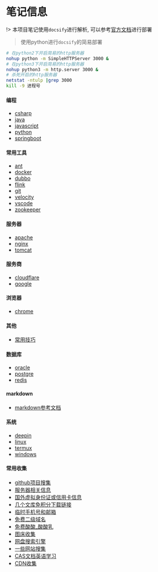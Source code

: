 # 笔记信息
!> 本项目笔记使用`docsify`进行解析, 可以参考[官方文档](https://docsify.js.org/#/zh-cn/)进行部署  
> 使用python进行`docsify`的简易部署  
```bash
# 在python2下开启简易的http服务器
nohup python -m SimpleHTTPServer 3000 &
# 在python3下开启简易的http服务器
nohup python3 -m http.server 3000 &
# 杀死开启的http服务器
netstat -ntulp |grep 3000
kill -9 进程号
```

<!-- tabs:start -->

#### **编程**

* [csharp](笔记/编程/csharp.md)
* [java](笔记/编程/java.md)
* [javascript](笔记/编程/javascript.md)
* [python](笔记/编程/python.md)
* [springboot](笔记/编程/springboot.md)

#### **常用工具**

* [ant](笔记/常用工具/ant.md)
* [docker](笔记/常用工具/docker.md)
* [dubbo](笔记/常用工具/dubbo.md)
* [flink](笔记/常用工具/flink.md)
* [git](笔记/常用工具/git.md)
* [velocity](笔记/常用工具/velocity.md)
* [vscode](笔记/常用工具/vscode.md)
* [zookeeper](笔记/常用工具/zookeeper.md)

#### **服务器**

* [apache](笔记/服务器/apache.md)
* [nginx](笔记/服务器/nginx.md)
* [tomcat](笔记/服务器/tomcat.md)

#### **服务商**

* [cloudflare](笔记/服务商/cloudflare.md)
* [google](笔记/服务商/google.md)

#### **浏览器**

* [chrome](笔记/浏览器/chrome.md)

#### **其他**

* [常用技巧](笔记/其他/常用技巧.md)

#### **数据库**

* [oracle](笔记/数据库/oracle.md)
* [postgre](笔记/数据库/postgre.md)
* [redis](笔记/数据库/redis.md)

#### **markdown**

* [markdown参考文档](参考文档/markdown.md)

#### **系统**

* [deepin](笔记/系统/deepin.md)
* [linux](笔记/系统/linux.md)
* [termux](笔记/系统/termux.md)
* [windows](笔记/系统/windows.md)

#### **常用收集**

* [github项目搜集](笔记/搜集/github.md)  
* [服务器相关信息](笔记/搜集/服务器相关信息.md)  
* [国外虚拟身份证或信用卡信息](笔记/搜集/国外虚拟身份证或信用卡信息.md)  
* [几个文库免积分下载链接](笔记/搜集/几个文库免积分下载链接.md)  
* [临时手机号和邮箱](笔记/搜集/临时手机号和邮箱.md)  
* [免费二级域名](笔记/搜集/免费二级域名.md)  
* [免费酸酸_酸酸乳](笔记/搜集/免费酸酸_酸酸乳.md)  
* [图床收集](笔记/搜集/图床收集.md)  
* [网盘搜索引擎](笔记/搜集/网盘搜索引擎.md)  
* [一些网站搜集](笔记/搜集/一些网站搜集.md)  
* [CAS文档英语学习](笔记/搜集/CAS文档英语学习.md)  
* [CDN收集](笔记/搜集/CDN收集.md)  

<!-- tabs:end -->